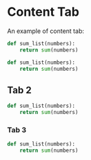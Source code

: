 # Content Tab

An example of content tab:

```python title="sum_list.py"
def sum_list(numbers):
    return sum(numbers)
```

```python title="sum_list.py"
def sum_list(numbers):
    return sum(numbers)
```

## Tab 2

```python title="sum_list.py"
def sum_list(numbers):
    return sum(numbers)
```

### Tab 3

```python title="sum_list.py"
def sum_list(numbers):
    return sum(numbers)
```

